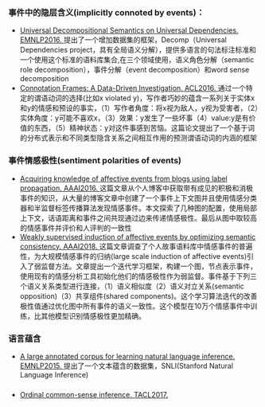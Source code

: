 ### 事件中的隐层含义(implicitly connoted by events)：
* [Universal Decompositional Semantics on Universal Dependencies. EMNLP2016. ][1] 提出了一个增加数据集的框架，Decomp（Universal Dependencies project，具有全局语义分解），提供多语言的句法标注标准和一个使用这个标准的语料库集合,在三个领域使用，语义角色分解（semantic role decomposition），事件分解（event decomposition）和word sense decomposition
* [Connotation Frames: A Data-Driven Investigation. ACL2016. ][2] 通过一个特定的谓语动词的选择(比如x violated y)，写作者巧妙的蕴含一系列关于实体x和y的情感和预设的事实，（1）写作者角度：将x视为敌人，y视为受害者，（2）实体角度：y可能不喜欢x，（3）效果：y发生了一些坏事（4）value:y是有价值的东西，（5）精神状态：y对这件事感到苦恼。这篇论文提出了一个基于词的分布式表示和不同类型隐含关系之间相互作用的预测谓语动词的内涵的框架
### 事件情感极性(sentiment polarities of events)
* [Acquiring knowledge of affective events from blogs using label propagation. AAAI2016. ][3]这篇文章从个人博客中获取带有成见的积极和消极事件的知识，从大量的博客文章中创建了一个事件上下文图并且使用情感分类器和半监督标签传播算法发现情感事件。本文探索了几种图的配置，使用局部上下文，话语距离和事件之间共现通过边来传递情感极性。最后从图中取较高的情感事件并评价和人评判的一致性
* [Weakly supervised induction of affective events by optimizing semantic consistency. AAAI2018. ][4]这篇文章调查了个人故事语料库中情感事件的普遍性，为大规模情感事件的归纳(large scale induction of affective events)引入了弱监督方法。文章提出一个迭代学习框架，构建一个图，节点表示事件，使用现有的情感分析工具初始化他们的情感极性作为弱监督。事件基于下列三个语义关系类型进行连接，（1）语义相似度（2）语义对立关系(semantic opposition)（3）共享组件(shared components)。这个学习算法迭代的改善极性值通过优化图中所有事件的语义一致性。这个模型在10万个情感事件中训练，比其他模型识别情感极性更加精确。
### 语言蕴含
* [A large annotated corpus for learning natural language inference. EMNLP2015. ][5] 提出了一个文本蕴含的数据集，SNLI(Stanford Natural Language Inference)
### 
* [Ordinal common-sense inference. TACL2017. ][6] 
 


  [1]: http://www.aclweb.org/anthology/D16-1177
  [2]: https://arxiv.org/pdf/1506.02739.pdf
  [3]: http://www.aaai.org/ocs/index.php/AAAI/AAAI16/paper/download/12488/12044
  [4]: http://www.cs.utah.edu/~hbding/papers/aaai2018_ding.pdf
  [5]: https://arxiv.org/pdf/1508.05326.pdf
  [6]: https://www.mitpressjournals.org/doi/pdfplus/10.1162/tacl_a_00068